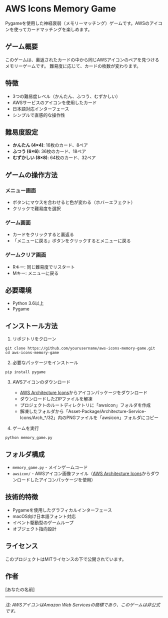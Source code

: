 # AWS Icons Memory Game

Pygameを使用した神経衰弱（メモリーマッチング）ゲームです。AWSのアイコンを使ってカードマッチングを楽しめます。

## ゲーム概要

このゲームは、裏返されたカードの中から同じAWSアイコンのペアを見つけるメモリーゲームです。
難易度に応じて、カードの枚数が変わります。

## 特徴

- 3つの難易度レベル（かんたん、ふつう、むずかしい）
- AWSサービスのアイコンを使用したカード
- 日本語対応インターフェース
- シンプルで直感的な操作性

## 難易度設定

- **かんたん (4×4)**: 16枚のカード、8ペア
- **ふつう (6×6)**: 36枚のカード、18ペア
- **むずかしい (8×8)**: 64枚のカード、32ペア

## ゲームの操作方法

### メニュー画面
- ボタンにマウスを合わせると色が変わる（ホバーエフェクト）
- クリックで難易度を選択

### ゲーム画面
- カードをクリックすると裏返る
- 「メニューに戻る」ボタンをクリックするとメニューに戻る

### ゲームクリア画面
- Rキー: 同じ難易度でリスタート
- Mキー: メニューに戻る

## 必要環境

- Python 3.6以上
- Pygame

## インストール方法

1. リポジトリをクローン
```
git clone https://github.com/yourusername/aws-icons-memory-game.git
cd aws-icons-memory-game
```

2. 必要なパッケージをインストール
```
pip install pygame
```

3. AWSアイコンのダウンロード
   - [AWS Architecture Icons](https://aws.amazon.com/jp/architecture/icons/)からアイコンパッケージをダウンロード
   - ダウンロードしたZIPファイルを解凍
   - プロジェクトのルートディレクトリに「awsicon」フォルダを作成
   - 解凍したフォルダから「Asset-Package/Architecture-Service-Icons/Arch_*/32」内のPNGファイルを「awsicon」フォルダにコピー

4. ゲームを実行
```
python memory_game.py
```

## フォルダ構成

- `memory_game.py` - メインゲームコード
- `awsicon/` - AWSアイコン画像ファイル（[AWS Architecture Icons](https://aws.amazon.com/jp/architecture/icons/)からダウンロードしたアイコンパッケージを使用）

## 技術的特徴

- Pygameを使用したグラフィカルインターフェース
- macOS向け日本語フォント対応
- イベント駆動型のゲームループ
- オブジェクト指向設計

## ライセンス

このプロジェクトはMITライセンスの下で公開されています。

## 作者

[あなたの名前]

---

*注: AWSアイコンはAmazon Web Servicesの商標であり、このゲームは非公式です。*
